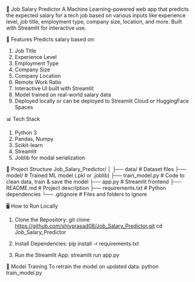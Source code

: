 🧠 Job Salary Predictor
A Machine Learning-powered web app that predicts the expected salary for a tech job based on various inputs like experience level, job title, employment type, company size, location, and more. Built with Streamlit for interactive use.

🚀 Features
Predicts salary based on:

1. Job Title
2. Experience Level
3. Employment Type
4. Company Size
5. Company Location
6. Remote Work Ratio
7. Interactive UI built with Streamlit
8. Model trained on real-world salary data
9. Deployed locally or can be deployed to Streamlit Cloud or HuggingFace Spaces

📊 Tech Stack
1. Python 3
2. Pandas, Numpy
3. Scikit-learn
4. Streamlit
5. Joblib for modal serialization

📂 Project Structure
Job_Salary_Predictor/
│
├── data/                  # Dataset files
├── model/                 # Trained ML model (.pkl or .joblib)
├── train_model.py         # Code to clean data, train & save the model
├── app.py                 # Streamlit frontend
├── README.md              # Project description
├── requirements.txt       # Python dependencies
└── .gitignore             # Files and folders to ignore

🖥️ How to Run Locally

1. Clone the Repository:
   git clone https://github.com/shivprasad08/Job_Salary_Predictor.git
   cd Job_Salary_Predictor

2. Install Dependencies:
   pip install -r requirements.txt

3. Run the Streamlit App:
   streamlit run app.py

🧠 Model Training
To retrain the model on updated data:
python train_model.py

